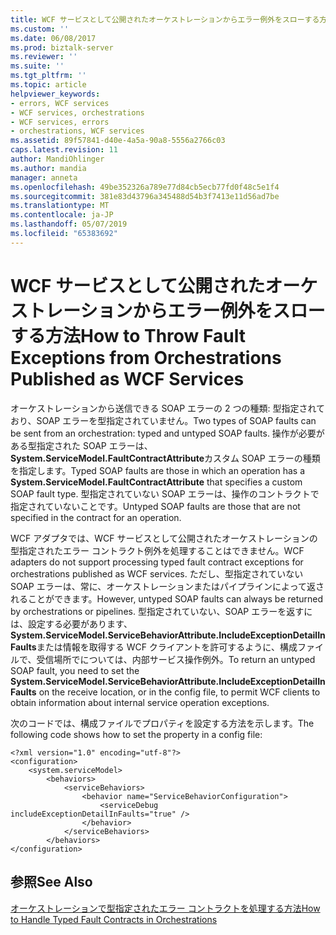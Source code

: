 ```yaml
---
title: WCF サービスとして公開されたオーケストレーションからエラー例外をスローする方法 |Microsoft Docs
ms.custom: ''
ms.date: 06/08/2017
ms.prod: biztalk-server
ms.reviewer: ''
ms.suite: ''
ms.tgt_pltfrm: ''
ms.topic: article
helpviewer_keywords:
- errors, WCF services
- WCF services, orchestrations
- WCF services, errors
- orchestrations, WCF services
ms.assetid: 89f57841-d40e-4a5a-90a8-5556a2766c03
caps.latest.revision: 11
author: MandiOhlinger
ms.author: mandia
manager: anneta
ms.openlocfilehash: 49be352326a789e77d84cb5ecb77fd0f48c5e1f4
ms.sourcegitcommit: 381e83d43796a345488d54b3f7413e11d56ad7be
ms.translationtype: MT
ms.contentlocale: ja-JP
ms.lasthandoff: 05/07/2019
ms.locfileid: "65383692"
---
```

# <a name="how-to-throw-fault-exceptions-from-orchestrations-published-as-wcf-services"></a><span data-ttu-id="f0ef8-102">WCF サービスとして公開されたオーケストレーションからエラー例外をスローする方法</span><span class="sxs-lookup"><span data-stu-id="f0ef8-102">How to Throw Fault Exceptions from Orchestrations Published as WCF Services</span></span>
<span data-ttu-id="f0ef8-103">オーケストレーションから送信できる SOAP エラーの 2 つの種類: 型指定されており、SOAP エラーを型指定されていません。</span><span class="sxs-lookup"><span data-stu-id="f0ef8-103">Two types of SOAP faults can be sent from an orchestration: typed and untyped SOAP faults.</span></span> <span data-ttu-id="f0ef8-104">操作が必要がある型指定された SOAP エラーは、 **System.ServiceModel.FaultContractAttribute**カスタム SOAP エラーの種類を指定します。</span><span class="sxs-lookup"><span data-stu-id="f0ef8-104">Typed SOAP faults are those in which an operation has a **System.ServiceModel.FaultContractAttribute** that specifies a custom SOAP fault type.</span></span> <span data-ttu-id="f0ef8-105">型指定されていない SOAP エラーは、操作のコントラクトで指定されていないことです。</span><span class="sxs-lookup"><span data-stu-id="f0ef8-105">Untyped SOAP faults are those that are not specified in the contract for an operation.</span></span>  
  
 <span data-ttu-id="f0ef8-106">WCF アダプタでは、WCF サービスとして公開されたオーケストレーションの型指定されたエラー コントラクト例外を処理することはできません。</span><span class="sxs-lookup"><span data-stu-id="f0ef8-106">WCF adapters do not support processing typed fault contract exceptions for orchestrations published as WCF services.</span></span> <span data-ttu-id="f0ef8-107">ただし、型指定されていない SOAP エラーは、常に、オーケストレーションまたはパイプラインによって返されることができます。</span><span class="sxs-lookup"><span data-stu-id="f0ef8-107">However, untyped SOAP faults can always be returned by orchestrations or pipelines.</span></span> <span data-ttu-id="f0ef8-108">型指定されていない、SOAP エラーを返すには、設定する必要があります、 **System.ServiceModel.ServiceBehaviorAttribute.IncludeExceptionDetailInFaults**または情報を取得する WCF クライアントを許可するように、構成ファイルで、受信場所でについては、内部サービス操作例外。</span><span class="sxs-lookup"><span data-stu-id="f0ef8-108">To return an untyped SOAP fault, you need to set the **System.ServiceModel.ServiceBehaviorAttribute.IncludeExceptionDetailInFaults** on the receive location, or in the config file, to permit WCF clients to obtain information about internal service operation exceptions.</span></span>  
  
 <span data-ttu-id="f0ef8-109">次のコードでは、構成ファイルでプロパティを設定する方法を示します。</span><span class="sxs-lookup"><span data-stu-id="f0ef8-109">The following code shows how to set the property in a config file:</span></span>  
  
```  
<?xml version="1.0" encoding="utf-8"?>  
<configuration>  
    <system.serviceModel>  
        <behaviors>  
            <serviceBehaviors>  
                <behavior name="ServiceBehaviorConfiguration">  
                    <serviceDebug includeExceptionDetailInFaults="true" />  
                </behavior>  
            </serviceBehaviors>  
        </behaviors>  
</configuration>  
```  
  
## <a name="see-also"></a><span data-ttu-id="f0ef8-110">参照</span><span class="sxs-lookup"><span data-stu-id="f0ef8-110">See Also</span></span>  
 [<span data-ttu-id="f0ef8-111">オーケストレーションで型指定されたエラー コントラクトを処理する方法</span><span class="sxs-lookup"><span data-stu-id="f0ef8-111">How to Handle Typed Fault Contracts in Orchestrations</span></span>](../core/how-to-handle-typed-fault-contracts-in-orchestrations.md)